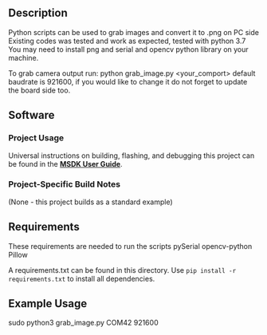 ## Description

Python scripts can be used to grab images and convert it to .png on PC side
Existing codes was tested and work as expected, tested with python 3.7
You may need to install png and serial and opencv python library on your machine.

To grab camera output run:  python grab_image.py <your_comport> <baudrate>
default baudrate is 921600, if you would like to change it do not forget 
to update the board side too.


## Software

### Project Usage

Universal instructions on building, flashing, and debugging this project can be found in the **[MSDK User Guide](https://analogdevicesinc.github.io/msdk/USERGUIDE/)**.

### Project-Specific Build Notes

(None - this project builds as a standard example)

## Requirements

These requirements are needed to run the scripts
pySerial
opencv-python
Pillow

A requirements.txt can be found in this directory.  Use `pip install -r requirements.txt` to install all dependencies.

## Example Usage

sudo python3 grab_image.py COM42 921600
